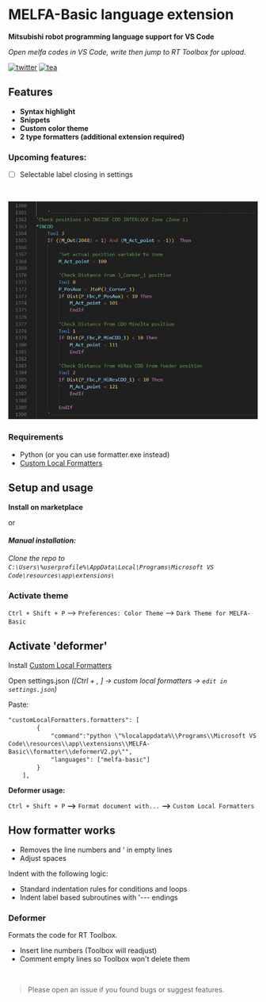 # MELFA-Basic language extension

**Mitsubishi robot programming language support for VS Code**

*Open melfa codes in VS Code, write then jump to RT Toolbox for upload.*

[![twitter](https://img.shields.io/badge/follow-zserub_-blue?style=flat&logo=Twitter)](https://twitter.com/zserub)
[![tea](https://img.shields.io/badge/buy%20me-%E2%98%95%EF%B8%8F%20tea-yellow.svg)](https://ko-fi.com/metaphysix)

## Features

- **Syntax highlight**
- **Snippets**
- **Custom color theme**
- **2 type formatters (additional extension required)**

### Upcoming features:

- [ ] Selectable label closing in settings

<br>

![Showcase](etc/Screenshot.png)


### Requirements

- Python (or you can use formatter.exe instead)
- [Custom Local Formatters](https://marketplace.visualstudio.com/items?itemName=jkillian.custom-local-formatters)

## Setup and usage

**Install on marketplace**

or

#### *Manual installation:*

*Clone the repo to `C:\Users\%userprofile%\AppData\Local\Programs\Microsoft VS Code\resources\app\extensions\`*

### Activate theme

`Ctrl + Shift + P` --> `Preferences: Color Theme` --> `Dark Theme for MELFA-Basic`



## Activate 'deformer'

Install [Custom Local Formatters](https://marketplace.visualstudio.com/items?itemName=jkillian.custom-local-formatters)

Open settings.json *([Ctrl + , ] -> custom local formatters -> `edit in settings.json`)*

Paste:
```
"customLocalFormatters.formatters": [
        {
            "command":"python \"%localappdata%\\Programs\\Microsoft VS Code\\resources\\app\\extensions\\MELFA-Basic\\formatter\\deformerV2.py\"",
            "languages": ["melfa-basic"]
        }
    ],
```
**Deformer usage:**

`Ctrl + Shift + P` **-->** `Format document with...` **-->** `Custom Local Formatters`

## How formatter works

- Removes the line numbers and ' in empty lines
- Adjust spaces

Indent with the following logic:
- Standard indentation rules for conditions and loops
- Indent label based subroutines with '--- endings

### Deformer

Formats the code for RT Toolbox.
- Insert line numbers (Toolbox will readjust)
- Comment empty lines so Toolbox won't delete them

<br>

> Please open an issue if you found bugs or suggest features.
